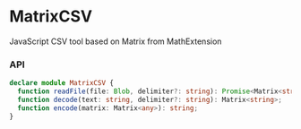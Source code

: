 MatrixCSV
=========

JavaScript CSV tool based on Matrix from MathExtension

### API

```typescript
declare module MatrixCSV { 
  function readFile(file: Blob, delimiter?: string): Promise<Matrix<string>>;
  function decode(text: string, delimiter?: string): Matrix<string>; 
  function encode(matrix: Matrix<any>): string; 
}
```
